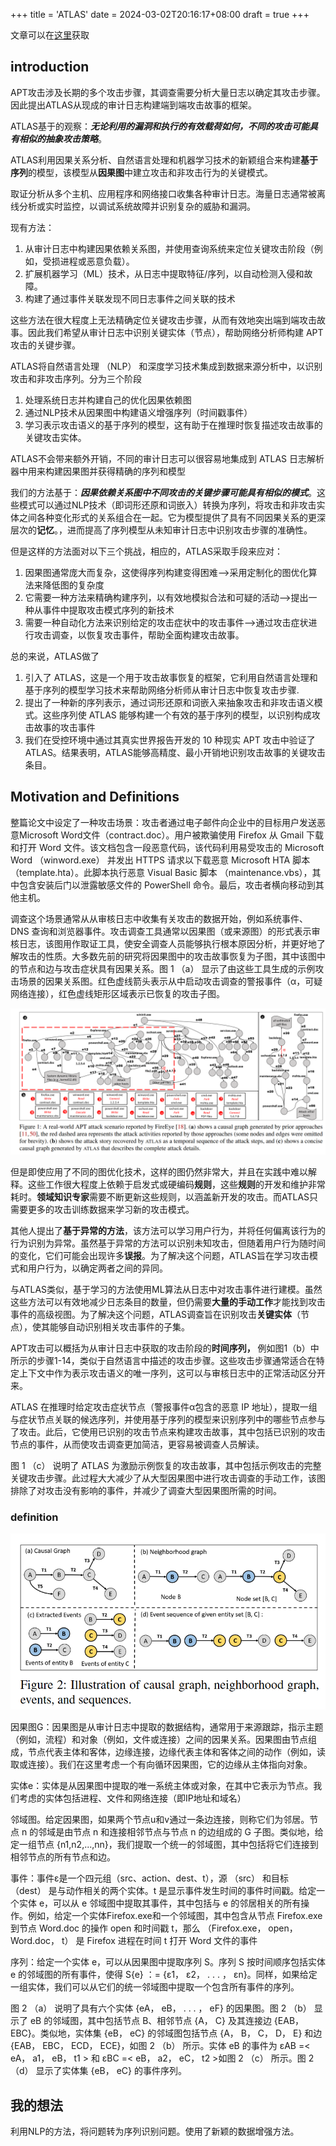 +++
title = 'ATLAS'
date = 2024-03-02T20:16:17+08:00
draft = true
+++

文章可以在[这里](https://www.usenix.org/conference/usenixsecurity21/presentation/alsaheel)获取


## introduction

APT攻击涉及长期的多个攻击步骤，其调查需要分析大量日志以确定其攻击步骤。因此提出ATLAS从现成的审计日志构建端到端攻击故事的框架。

ATLAS基于的观察：***无论利用的漏洞和执行的有效载荷如何，不同的攻击可能具有相似的抽象攻击策略***。

ATLAS利用因果关系分析、自然语言处理和机器学习技术的新颖组合来构建**基于序列**的模型，该模型从**因果图**中建立攻击和非攻击行为的关键模式。


取证分析从多个主机、应用程序和网络接口收集各种审计日志。海量日志通常被离线分析或实时监控，以调试系统故障并识别复杂的威胁和漏洞。

现有方法：

1. 从审计日志中构建因果依赖关系图，并使用查询系统来定位关键攻击阶段（例如，受损进程或恶意负载）。
2. 扩展机器学习（ML）技术，从日志中提取特征/序列，以自动检测入侵和故障。
3. 构建了通过事件关联发现不同日志事件之间关联的技术

这些方法在很大程度上无法精确定位关键攻击步骤，从而有效地突出端到端攻击故事。因此我们希望从审计日志中识别关键实体（节点），帮助网络分析师构建 APT 攻击的关键步骤。

ATLAS将自然语言处理 （NLP） 和深度学习技术集成到数据来源分析中，以识别攻击和非攻击序列。分为三个阶段

1. 处理系统日志并构建自己的优化因果依赖图
2. 通过NLP技术从因果图中构建语义增强序列（时间戳事件）
3. 学习表示攻击语义的基于序列的模型，这有助于在推理时恢复描述攻击故事的关键攻击实体。

ATLAS不会带来额外开销，不同的审计日志可以很容易地集成到 ATLAS 日志解析器中用来构建因果图并获得精确的序列和模型

我们的方法基于：***因果依赖关系图中不同攻击的关键步骤可能具有相似的模式***。这些模式可以通过NLP技术（即词形还原和词嵌入）转换为序列，将攻击和非攻击实体之间各种变化形式的关系组合在一起。它为模型提供了具有不同因果关系的更深层次的**记忆**。，进而提高了序列模型从未知审计日志中识别攻击步骤的准确性。

但是这样的方法面对以下三个挑战，相应的，ATLAS采取手段来应对：

1. 因果图通常庞大而复杂，这使得序列构建变得困难-->采用定制化的图优化算法来降低图的复杂度
2. 它需要一种方法来精确构建序列，以有效地模拟合法和可疑的活动-->提出一种从事件中提取攻击模式序列的新技术
3. 需要一种自动化方法来识别给定的攻击症状中的攻击事件-->通过攻击症状进行攻击调查，以恢复攻击事件，帮助全面构建攻击故事。

总的来说，ATLAS做了

1. 引入了 ATLAS，这是一个用于攻击故事恢复的框架，它利用自然语言处理和基于序列的模型学习技术来帮助网络分析师从审计日志中恢复攻击步骤.
2. 提出了一种新的序列表示，通过词形还原和词嵌入来抽象攻击和非攻击语义模式。这些序列使 ATLAS 能够构建一个有效的基于序列的模型，以识别构成攻击故事的攻击事件
3. 我们在受控环境中通过其真实世界报告开发的 10 种现实 APT 攻击中验证了 ATLAS。结果表明，ATLAS能够高精度、最小开销地识别攻击故事的关键攻击条目。

## Motivation and Definitions

整篇论文中设定了一种攻击场景：攻击者通过电子邮件向企业中的目标用户发送恶意Microsoft Word文件（contract.doc）。用户被欺骗使用 Firefox 从 Gmail 下载和打开 Word 文件。该文档包含一段恶意代码，该代码利用易受攻击的 Microsoft Word （winword.exe） 并发出 HTTPS 请求以下载恶意 Microsoft HTA 脚本 （template.hta）。此脚本执行恶意 Visual Basic 脚本 （maintenance.vbs），其中包含安装后门以泄露敏感文件的 PowerShell 命令。最后，攻击者横向移动到其他主机。

调查这个场景通常从从审核日志中收集有关攻击的数据开始，例如系统事件、DNS 查询和浏览器事件。攻击调查工具通常以因果图（或来源图）的形式表示审核日志，该图用作取证工具，使安全调查人员能够执行根本原因分析，并更好地了解攻击的性质。大多数先前的研究将因果图中的攻击故事恢复为子图，其中该图中的节点和边与攻击症状具有因果关系。图 1 （a） 显示了由这些工具生成的示例攻击场景的因果关系图。红色虚线箭头表示从中启动攻击调查的警报事件（α，可疑网络连接），红色虚线矩形区域表示已恢复的攻击子图。

![1709629615797](ATLAS/1709629615797.png)

但是即使应用了不同的图优化技术，这样的图仍然非常大，并且在实践中难以解释。这些工作很大程度上依赖于启发式或硬编码**规则**，这些**规则**的开发和维护非常耗时。**领域知识专家**需要不断更新这些规则，以涵盖新开发的攻击。而ATLAS只需要更多的攻击训练数据来学习新的攻击模式。

其他人提出了**基于异常的方法**，该方法可以学习用户行为，并将任何偏离该行为的行为识别为异常。虽然基于异常的方法可以识别未知攻击，但随着用户行为随时间的变化，它们可能会出现许多**误报**。为了解决这个问题，ATLAS旨在学习攻击模式和用户行为，以确定两者之间的异同。

与ATLAS类似，基于学习的方法使用ML算法从日志中对攻击事件进行建模。虽然这些方法可以有效地减少日志条目的数量，但仍需要**大量的手动工作**才能找到攻击事件的高级视图。为了解决这个问题，ATLAS调查旨在识别攻击**关键实体**（节点），使其能够自动识别相关攻击事件的子集。

APT攻击可以概括为从审计日志中获取的攻击阶段的**时间序列，** 例如图1（b）中所示的步骤1-14，类似于自然语言中描述的攻击步骤。这些攻击步骤通常适合在特定上下文中作为表示攻击语义的唯一序列，这可以与审核日志中的正常活动区分开来。

ATLAS 在推理时给定攻击症状节点（警报事件α包含的恶意 IP 地址），提取一组与症状节点关联的候选序列，并使用基于序列的模型来识别序列中的哪些节点参与了攻击。此后，它使用已识别的攻击节点来构建攻击故事，其中包括已识别的攻击节点的事件，从而使攻击调查更加简洁，更容易被调查人员解读。

图 1 （c） 说明了 ATLAS 为激励示例恢复的攻击故事，其中包括示例攻击的完整关键攻击步骤。此过程大大减少了从大型因果图中进行攻击调查的手动工作，该图排除了对攻击没有影响的事件，并减少了调查大型因果图所需的时间。


### definition

![1709635161753](ATLAS/1709635161753.png)

因果图G：因果图是从审计日志中提取的数据结构，通常用于来源跟踪，指示主题（例如，流程）和对象（例如，文件或连接）之间的因果关系。因果图由节点组成，节点代表主体和客体，边缘连接，边缘代表主体和客体之间的动作（例如，读取或连接）。我们在这里考虑一个有向循环因果图，它的边缘从主体指向对象。

实体e：实体是从因果图中提取的唯一系统主体或对象，在其中它表示为节点。我们考虑的实体包括进程、文件和网络连接（即IP地址和域名）

邻域图。给定因果图，如果两个节点u和v通过一条边连接，则称它们为邻居。节点 n 的邻域是由节点 n 和连接相邻节点与节点 n 的边组成的 G 子图。类似地，给定一组节点 {n1,n2,...,nn}，我们提取一个统一的邻域图，其中包括将它们连接到相邻节点的所有节点和边。

事件：事件ε是一个四元组（src、action、dest、t），源 （src） 和目标 （dest） 是与动作相关的两个实体。t 是显示事件发生时间的事件时间戳。给定一个实体 e，可以从 e 邻域图中提取其事件，其中包括与 e 的邻居相关的所有操作。例如，给定一个实体Firefox.exe和一个邻域图，其中包含从节点 Firefox.exe 到节点 Word.doc 的操作 open 和时间戳 t，那么 （Firefox.exe， open， Word.doc， t） 是 Firefox 进程在时间 t 打开 Word 文件的事件

序列：给定一个实体 e，可以从因果图中提取序列 S。序列 S 按时间顺序包括实体 e 的邻域图的所有事件，使得 S{e} ：= {ε1， ε2， . . . ， εn}。同样，如果给定一组实体，我们可以从它们的统一邻域图中提取一个包含所有事件的序列。

图 2 （a） 说明了具有六个实体 {eA， eB， . . . ， eF} 的因果图。图 2 （b） 显示了 eB 的邻域图，其中包括节点 B、相邻节点 {A， C} 及其连接边 {EAB， EBC}。类似地，实体集 {eB， eC} 的邻域图包括节点 {A， B， C， D， E} 和边 {EAB， EBC， ECD， ECE}，如图 2 （b） 所示。实体 eB 的事件为 εAB =< eA， a1， eB， t1 > 和 εBC =< eB， a2， eC， t2 >如图 2 （c） 所示。图 2 （d） 显示了实体集 {eB， eC} 的事件序列。





## 我的想法

利用NLP的方法，将问题转为序列识别问题。使用了新颖的数据增强方法。

